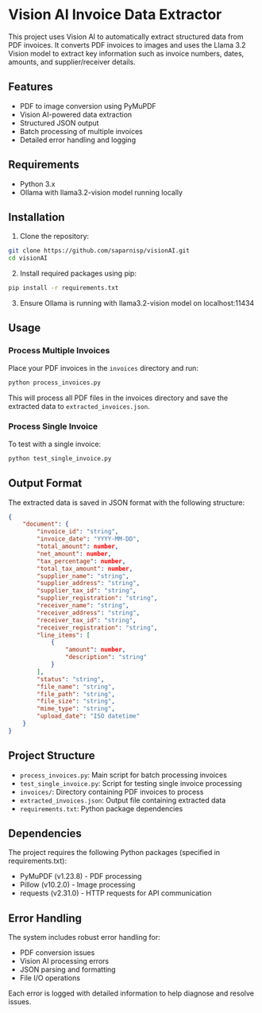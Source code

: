 # Vision AI Invoice Data Extractor

This project uses Vision AI to automatically extract structured data from PDF invoices. It converts PDF invoices to images and uses the Llama 3.2 Vision model to extract key information such as invoice numbers, dates, amounts, and supplier/receiver details.

## Features

- PDF to image conversion using PyMuPDF
- Vision AI-powered data extraction
- Structured JSON output
- Batch processing of multiple invoices
- Detailed error handling and logging

## Requirements

- Python 3.x
- Ollama with llama3.2-vision model running locally

## Installation

1. Clone the repository:
```bash
git clone https://github.com/saparnisp/visionAI.git
cd visionAI
```

2. Install required packages using pip:
```bash
pip install -r requirements.txt
```

3. Ensure Ollama is running with llama3.2-vision model on localhost:11434

## Usage

### Process Multiple Invoices

Place your PDF invoices in the `invoices` directory and run:

```bash
python process_invoices.py
```

This will process all PDF files in the invoices directory and save the extracted data to `extracted_invoices.json`.

### Process Single Invoice

To test with a single invoice:

```bash
python test_single_invoice.py
```

## Output Format

The extracted data is saved in JSON format with the following structure:

```json
{
    "document": {
        "invoice_id": "string",
        "invoice_date": "YYYY-MM-DD",
        "total_amount": number,
        "net_amount": number,
        "tax_percentage": number,
        "total_tax_amount": number,
        "supplier_name": "string",
        "supplier_address": "string",
        "supplier_tax_id": "string",
        "supplier_registration": "string",
        "receiver_name": "string",
        "receiver_address": "string",
        "receiver_tax_id": "string",
        "receiver_registration": "string",
        "line_items": [
            {
                "amount": number,
                "description": "string"
            }
        ],
        "status": "string",
        "file_name": "string",
        "file_path": "string",
        "file_size": "string",
        "mime_type": "string",
        "upload_date": "ISO datetime"
    }
}
```

## Project Structure

- `process_invoices.py`: Main script for batch processing invoices
- `test_single_invoice.py`: Script for testing single invoice processing
- `invoices/`: Directory containing PDF invoices to process
- `extracted_invoices.json`: Output file containing extracted data
- `requirements.txt`: Python package dependencies

## Dependencies

The project requires the following Python packages (specified in requirements.txt):
- PyMuPDF (v1.23.8) - PDF processing
- Pillow (v10.2.0) - Image processing
- requests (v2.31.0) - HTTP requests for API communication

## Error Handling

The system includes robust error handling for:
- PDF conversion issues
- Vision AI processing errors
- JSON parsing and formatting
- File I/O operations

Each error is logged with detailed information to help diagnose and resolve issues.
